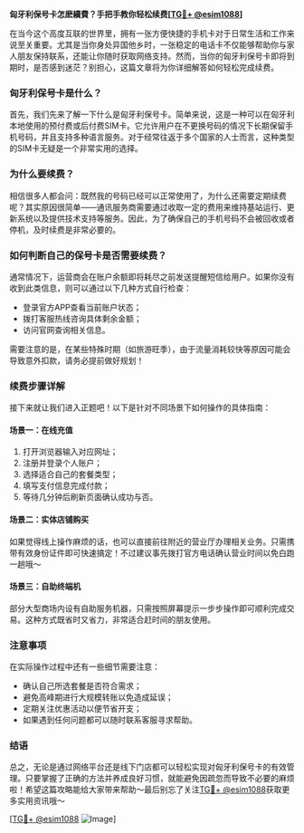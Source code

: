 **匈牙利保号卡怎麽續費？手把手教你轻松续费[[TG💪+ @esim1088](https://t.me/s/esim1088)]**

在当今这个高度互联的世界里，拥有一张方便快捷的手机卡对于日常生活和工作来说至关重要。尤其是当你身处异国他乡时，一张稳定的电话卡不仅能够帮助你与家人朋友保持联系，还能让你随时获取网络支持。然而，当你的匈牙利保号卡即将到期时，是否感到迷茫？别担心，这篇文章将为你详细解答如何轻松完成续费。

### 匈牙利保号卡是什么？

首先，我们先来了解一下什么是匈牙利保号卡。简单来说，这是一种可以在匈牙利本地使用的预付费或后付费SIM卡。它允许用户在不更换号码的情况下长期保留手机号码，并且支持多种语言服务。对于经常往返于多个国家的人士而言，这种类型的SIM卡无疑是一个非常实用的选择。

### 为什么要续费？

相信很多人都会问：既然我的号码已经可以正常使用了，为什么还需要定期续费呢？其实原因很简单——通讯服务商需要通过收取一定的费用来维持基站运行、更新系统以及提供技术支持等服务。因此，为了确保自己的手机号码不会被回收或者停机，及时续费是非常必要的。

### 如何判断自己的保号卡是否需要续费？

通常情况下，运营商会在账户余额即将耗尽之前发送提醒短信给用户。如果你没有收到此类信息，则可以通过以下几种方式自行检查：
- 登录官方APP查看当前账户状态；
- 拨打客服热线咨询具体剩余金额；
- 访问官网查询相关信息。

需要注意的是，在某些特殊时期（如旅游旺季），由于流量消耗较快等原因可能会导致意外扣款，请务必提前做好规划！

### 续费步骤详解

接下来就让我们进入正题吧！以下是针对不同场景下如何操作的具体指南：

#### 场景一：在线充值
1. 打开浏览器输入对应网址；
2. 注册并登录个人账户；
3. 选择适合自己的套餐类型；
4. 填写支付信息完成付款；
5. 等待几分钟后刷新页面确认成功与否。

#### 场景二：实体店铺购买
如果觉得线上操作麻烦的话，也可以直接前往附近的营业厅办理相关业务。只需携带有效身份证件即可快速搞定！不过建议事先拨打官方电话确认营业时间以免白跑一趟哦～

#### 场景三：自助终端机
部分大型商场内设有自助服务机器，只需按照屏幕提示一步步操作即可顺利完成交易。这种方式既省时又省力，非常适合赶时间的朋友使用。

### 注意事项

在实际操作过程中还有一些细节需要注意：
- 确认自己所选套餐是否符合需求；
- 避免高峰期进行大规模转账以免造成延误；
- 定期关注优惠活动以便节省开支；
- 如果遇到任何问题都可以随时联系客服寻求帮助。

### 结语

总之，无论是通过网络平台还是线下门店都可以轻松实现对匈牙利保号卡的有效管理。只要掌握了正确的方法并养成良好习惯，就能避免因疏忽而导致不必要的麻烦啦！希望这篇攻略能给大家带来帮助～最后别忘了关注[TG💪+ @esim1088](https://t.me/s/esim1088)获取更多实用资讯哦～

[[TG💪+ @esim1088](https://t.me/s/esim1088) ![Image](https://i.postimg.cc/4NQfJmqS/Snipaste-2025-05-13-00-14-12.png)]
